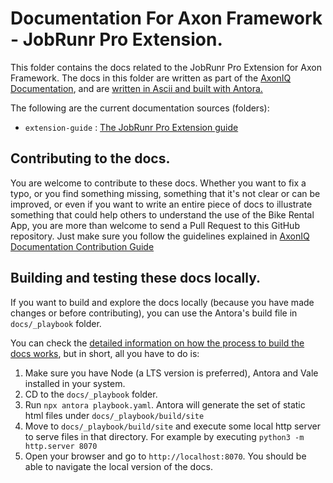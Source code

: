 # Documentation For Axon Framework - JobRunr Pro Extension.

This folder contains the docs related to the JobRunr Pro Extension for Axon Framework. The docs in this folder are written as part of the [AxonIQ Documentation](https://docs.axoniq.io), and are [written in Ascii and built with Antora.](https://docs.axoniq.io/contibution-guide/overview/platform.html)

The following are the current documentation sources (folders):

- `extension-guide` : [The JobRunr Pro Extension guide](https://docs.axoniq.io/jobrunr-pro-extension-reference/main/index.html)

## Contributing to the docs.

You are welcome to contribute to these docs. Whether you want to fix a typo, or you find something missing, something that it's not clear or can be improved, or even if you want to write an entire piece of docs to illustrate something that could help others to understand the use of the Bike Rental App, you are more than welcome to send a Pull Request to this GitHub repository. Just make sure you follow the guidelines explained in [AxonIQ Documentation Contribution Guide](https://docs.axoniq.io/contibution-guide/index.html)

## Building and testing these docs locally.

If you want to build and explore the docs locally (because you have made changes or before contributing), you can use the Antora's build file in `docs/_playbook` folder.

You can check the [detailed information on how the process to build the docs works](https://docs.axoniq.io/contibution-guide/overview/build.html), but in short, all you have to do is:

1. Make sure you have Node (a LTS version is preferred), Antora and Vale installed in your system.
2. CD to the `docs/_playbook` folder.
3. Run `npx antora playbook.yaml`. Antora will generate the set of static html files under `docs/_playbook/build/site`
4. Move to `docs/_playbook/build/site` and execute some local http server to serve files in that directory. For example by executing `python3 -m http.server 8070`
5. Open your browser and go to `http://localhost:8070`. You should be able to navigate the local version of the docs.
